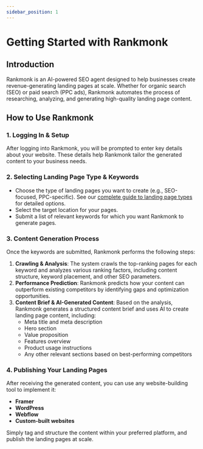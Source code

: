 ```yaml
---
sidebar_position: 1
---
```


# Getting Started with Rankmonk

## Introduction

Rankmonk is an AI-powered SEO agent designed to help businesses create revenue-generating landing pages at scale. Whether for organic search (SEO) or paid search (PPC ads), Rankmonk automates the process of researching, analyzing, and generating high-quality landing page content.

## How to Use Rankmonk

### 1. Logging In & Setup

After logging into Rankmonk, you will be prompted to enter key details about your website. These details help Rankmonk tailor the generated content to your business needs.

### 2. Selecting Landing Page Type & Keywords

- Choose the type of landing pages you want to create (e.g., SEO-focused, PPC-specific). See our [complete guide to landing page types](/docs/landingpage-types) for detailed options.
- Select the target location for your pages.
- Submit a list of relevant keywords for which you want Rankmonk to generate pages.

### 3. Content Generation Process

Once the keywords are submitted, Rankmonk performs the following steps:

1. **Crawling & Analysis**: The system crawls the top-ranking pages for each keyword and analyzes various ranking factors, including content structure, keyword placement, and other SEO parameters.
2. **Performance Prediction**: Rankmonk predicts how your content can outperform existing competitors by identifying gaps and optimization opportunities.
3. **Content Brief & AI-Generated Content**: Based on the analysis, Rankmonk generates a structured content brief and uses AI to create landing page content, including:
    - Meta title and meta description
    - Hero section
    - Value proposition
    - Features overview
    - Product usage instructions
    - Any other relevant sections based on best-performing competitors

### 4. Publishing Your Landing Pages

After receiving the generated content, you can use any website-building tool to implement it:

- **Framer**
- **WordPress**
- **Webflow**
- **Custom-built websites**

Simply tag and structure the content within your preferred platform, and publish the landing pages at scale.
